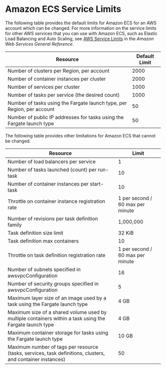 # Amazon ECS Service Limits<a name="service_limits"></a>

The following table provides the default limits for Amazon ECS for an AWS account which can be changed\. For more information on the service limits for other AWS services that you can use with Amazon ECS, such as Elastic Load Balancing and Auto Scaling, see [AWS Service Limits](https://docs.aws.amazon.com/general/latest/gr/aws_service_limits.html) in the *Amazon Web Services General Reference*\.


| Resource | Default Limit | 
| --- | --- | 
| Number of clusters per Region, per account | 2000 | 
| Number of container instances per cluster | 2000 | 
| Number of services per cluster | 1000 | 
| Number of tasks per service \(the desired count\) | 1000 | 
| Number of tasks using the Fargate launch type, per Region, per account | 50 | 
| Number of public IP addresses for tasks using the Fargate launch type | 50 | 

The following table provides other limitations for Amazon ECS that cannot be changed\.


| Resource | Limit | 
| --- | --- | 
| Number of load balancers per service | 1 | 
| Number of tasks launched \(count\) per run\-task | 10 | 
| Number of container instances per start\-task | 10 | 
| Throttle on container instance registration rate | 1 per second / 60 max per minute | 
| Number of revisions per task definition family | 1,000,000 | 
| Task definition size limit | 32 KiB | 
| Task definition max containers | 10 | 
| Throttle on task definition registration rate | 1 per second / 60 max per minute | 
| Number of subnets specified in awsvpcConfiguration | 16 | 
| Number of security groups specified in awsvpcConfiguration | 5 | 
| Maximum layer size of an image used by a task using the Fargate launch type | 4 GB | 
| Maximum size of a shared volume used by multiple containers within a task using the Fargate launch type | 4 GB | 
| Maximum container storage for tasks using the Fargate launch type | 10 GB | 
| Maximum number of tags per resource \(tasks, services, task definitions, clusters, and container instances\) | 50 | 
